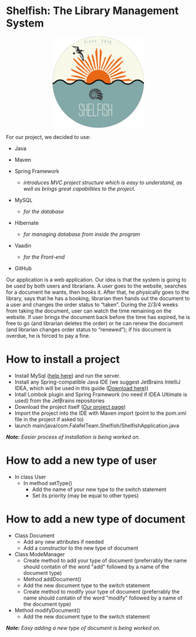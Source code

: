 # Shelfish: The Library Management System
<p align="center">
 <img src="tmp/logo.png" width="250">
</p>
For our project, we decided to use:

* Java
* Maven
* Spring Framework
  * _introduces MVC project structure which is easy to understand, as well as brings great capabilities to the project._

* MySQL
  * _for the database_

* Hibernate
  * _for managing database from inside the program_

* Vaadin
  * _for the Front-end_
* GitHub

Our application is a web application. Our idea is that the system is going to be used by both users and librarians. A user goes to the website, searches for a document he wants, then books it. After that, he physically goes to the library, says that he has a booking, librarian then hands out the document to a user and changes the order status to “taken”. During the 2/3/4 weeks from taking the document, user can watch the time remaining on the website. If user brings the document back before the time has expired, he is free to go (and librarian deletes the order) or he can renew the document (and librarian changes order status to “renewed”); if his document is overdue, he is forced to pay a fine.

# How to install a project
 * Install MySql ([help here](https://dev.mysql.com/doc/workbench/en/wb-installing.html)) and run the server.
 * Install any Spring-compatible Java IDE (we suggest JetBrains IntelliJ IDEA, which will be used in this guide ([Download here](https://www.jetbrains.com/idea/download)))
 * Intall Lombok plugin and Spring Framework (no need if IDEA Ultimate is used) from the JetBrains repositories
 * Download the project itself ([Our project page](https://github.com/FalafelTeam/Shelfish))
 * Import the project into the IDE with Maven import (point to the pom.xml file in the project if asked to)
 * launch main/java/com.FalafelTeam.Shelfish/ShelfishApplication.java
 
 _**Note:** Easier process of installation is being worked on._
 
# How to add a new type of user
* In class User
   * In method setType() 
     * Add the name of your new type to the switch statement 
     * Set its priority (may be equal to other types)

# How to add a new type of document
* Class Document
  * Add any new attributes if needed
  * Add a constructor to the new type of document
* Class ModeManager
  * Create method to add your type of document (preferrably the name should contatin of the word "add" followed by a name of the document type)
  * Method addDocument()
  * Add the new document type to the switch statement
  * Create method to modify your type of document (preferrably the name should contatin of the word "modify" followed by a name of the document type)
* Method modifyDocument()
  * Add the new document type to the switch statement

_**Note:** Easy adding a new type of document is being worked on._
